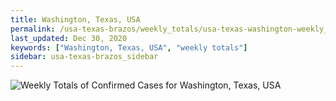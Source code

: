 ```yaml
---
title: Washington, Texas, USA
permalink: /usa-texas-brazos/weekly_totals/usa-texas-washington-weekly_totals.html
last_updated: Dec 30, 2020
keywords: ["Washington, Texas, USA", "weekly totals"]
sidebar: usa-texas-brazos_sidebar
---
```


![Weekly Totals of Confirmed Cases for Washington, Texas, USA](/covid_tracker/images/graphs/usa-texas-washington-weekly_totals_graph.png)
